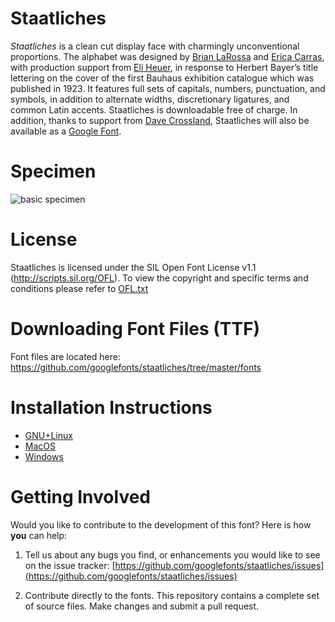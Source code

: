 # Staatliches

*Staatliches* is a clean cut display face with charmingly unconventional proportions. The alphabet was designed by [Brian LaRossa](http://www.larossa.co/) and [Erica Carras](https://ericacarras.com/), with production support from [Eli Heuer](https://elih.blog/), in response to Herbert Bayer’s title lettering on the cover of the first Bauhaus exhibition catalogue which was published in 1923. It features full sets of capitals, numbers, punctuation, and symbols, in addition to alternate widths, discretionary ligatures, and common Latin accents. Staatliches is downloadable free of charge. In addition, thanks to support from [Dave Crossland](https://twitter.com/davelab6), Staatliches will also be available as a [Google Font](https://fonts.google.com/).

# Specimen

![basic specimen](https://github.com/googlefonts/staatliches/blob/master/docs/images/type-brut-specimen.jpg)

# License

Staatliches is licensed under the SIL Open Font License v1.1 (<http://scripts.sil.org/OFL>).
To view the copyright and specific terms and conditions please refer to [OFL.txt](https://github.com/googlefonts/staatliches/blob/master/OFL.txt)

# Downloading Font Files (TTF)

Font files are located here: <https://github.com/googlefonts/staatliches/tree/master/fonts>

# Installation Instructions

- [GNU+Linux](https://wiki.archlinux.org/index.php/fonts#Manual_installation)
- [MacOS](https://support.apple.com/en-us/HT201749)
- [Windows](https://support.microsoft.com/en-us/help/314960/how-to-install-or-remove-a-font-in-windows)

# Getting Involved

Would you like to contribute to the development of this font? Here is how **you** can help:

1. Tell us about any bugs you find, or enhancements you would like to see on the issue tracker: [https://github.com/googlefonts/staatliches/issues](https://github.com/googlefonts/staatliches/issues)

2. Contribute directly to the fonts. This repository contains a complete set of source files. Make changes and submit a pull request.
